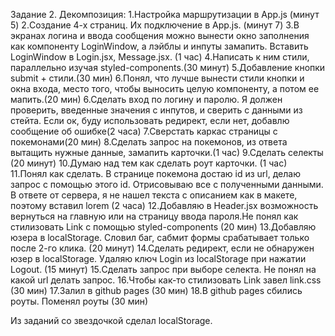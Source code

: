 Задание 2.
Декомпозиция:
   1.Настройка маршрутизации в App.js (минут 5)
   2.Создание 4-х страниц. Их подключение в App.js. (минут 7)
   3.В экранах логина и ввода сообщения можно вынести окно заполнения как компоненту LoginWindow, а лэйблы и инпуты замапить. Вставить LoginWindow в Login.jsx, Message.jsx. (1 час)
   4.Написать к ним стили, параллельно изучая styled-components.(30 минут)
   5.Добавление кнопки submit + стили.(30 мин)
   6.Понял, что лучше вынести стили кнопки и окна входа, место того, чтобы выносить целую компоненту, а потом ее мапить.(20 мин)
   6.Сделать вход по логину и паролю. Я должен проверить, введенные значения с инпутов, и сверить с данными из стейта. Если ок, буду использовать редирект, если нет, добавлю сообщение об ошибке(2 часа)
   7.Сверстать каркас страницы с покемонами(20 мин) 
   8.Сделать запрос на покемонов, из ответа вытащить нужные данные, замапить карточки.(1 час)
   9.Сделать селекты (20 минут)
   10.Думаю над тем как сделать роут карточки. (1 час)
   11.Понял как сделать. В странице покемона достаю id из url, делаю запрос с помощью этого id. Отрисовываю все с полученными данными. В ответе от сервера, я не нашел текста с описанием как в макете, поэтому вставил lorem (2 часа)
   12.Добавляю в Header.jsx возможность вернуться на главную или на страницу ввода пароля.Не понял как стилизовать Link с помощью styled-components (20 мин)
   13.Добавляю юзера в localStorage. Словил баг, сабмит формы срабатывает только после 2-го клика. (20 минут)
   14.Сделать редирект, если не обнаружен юзер в localStorage. Удаляю ключ Login из localStorage при нажатии Logout. (15 минут)
   15.Сделать запрос при выборе селекта. Не понял на какой url делать запрос.
   16.Чтобы как-то стилизовать Link завел link.css (30 мин)
   17.Залил в github pages (30 мин)
   18.В github pages сбились роуты. Поменял роуты (30 мин)

Из заданий со звездочкой сделал localStorage.
